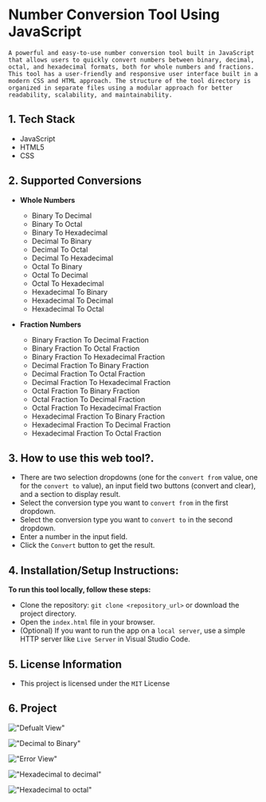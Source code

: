 # Number Conversion Tool Using JavaScript

    A powerful and easy-to-use number conversion tool built in JavaScript that allows users to quickly convert numbers between binary, decimal, octal, and hexadecimal formats, both for whole numbers and fractions. This tool has a user-friendly and responsive user interface built in a modern CSS and HTML approach. The structure of the tool directory is organized in separate files using a modular approach for better readability, scalability, and maintainability.

## 1. Tech Stack
- JavaScript
- HTML5
- CSS

## 2. Supported Conversions
 - **Whole Numbers**
    + Binary To Decimal
    + Binary To Octal
    + Binary To Hexadecimal
    + Decimal To Binary
    + Decimal To Octal
    + Decimal To Hexadecimal
    + Octal To Binary
    + Octal To Decimal
    + Octal To Hexadecimal
    + Hexadecimal To Binary
    + Hexadecimal To Decimal
    + Hexadecimal To Octal

 - **Fraction Numbers**
    + Binary Fraction To Decimal Fraction
    + Binary Fraction To Octal Fraction
    + Binary Fraction To Hexadecimal Fraction
    + Decimal Fraction To Binary Fraction
    + Decimal Fraction To Octal Fraction
    + Decimal Fraction To Hexadecimal Fraction
    + Octal Fraction To Binary Fraction
    + Octal Fraction To Decimal Fraction
    + Octal Fraction To Hexadecimal Fraction
    + Hexadecimal Fraction To Binary Fraction
    + Hexadecimal Fraction To Decimal Fraction
    + Hexadecimal Fraction To Octal Fraction

## 3. How to use this web tool?.
- There are two selection dropdowns (one for the `convert from` value, one for the `convert to` value), an input field two buttons (convert and clear), and a section to display result.
- Select the conversion type you want to `convert from` in the first dropdown. 
- Select the conversion type you want to `convert to` in the second dropdown.
- Enter a number in the input field. 
- Click the `Convert` button to get the result.

## 4. Installation/Setup Instructions:

**To run this tool locally, follow these steps:**
- Clone the repository: `git clone <repository_url>` or download the project directory.
- Open the `index.html` file in your browser.
- (Optional) If you want to run the app on a `local server`, use a simple HTTP server like `Live Server` in Visual Studio Code. 

## 5. License Information
- This project is licensed under the `MIT` License 

## 6. Project 

!["Defualt View"](")

!["Decimal to Binary"](")

!["Error View"](")

!["Hexadecimal to decimal"](")

!["Hexadecimal to octal"](")